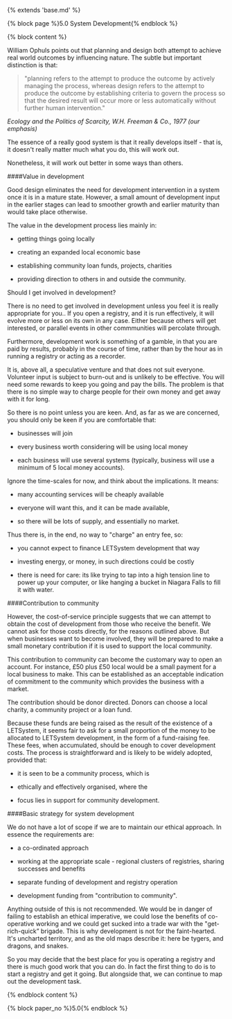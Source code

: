 {% extends 'base.md' %}

{% block page %}5.0 System Development{% endblock %}

{% block content %}

William Ophuls points out that planning and design both attempt to 
achieve real world outcomes by influencing nature. The subtle but 
important distinction is that:

> "planning refers to the attempt to produce the outcome by 
>actively managing the process, whereas design refers to the 
>attempt to produce the outcome by establishing criteria to 
>govern the process so that the desired result will occur 
>more or less automatically without further human 
>intervention."

_Ecology and the Politics of Scarcity, W.H. Freeman & Co., 
1977 (our emphasis)_

The essence of a really good system is that it really develops itself - that 
is, it doesn't really matter much what you do, this will work out.

Nonetheless, it will work out better in some ways than others.

####Value in development

Good design eliminates the need for development intervention in a system 
once it is in a mature state. However, a small amount of development input 
in the earlier stages can lead to smoother growth and earlier maturity than 
would take place otherwise.

The value in the development process lies mainly in:

* getting things going locally

* creating an expanded local economic base

* establishing community loan funds, projects, charities

* providing direction to others in and outside the community.

Should I get involved in development?

There is no need to get involved in development unless you feel it is really 
appropriate for you.. If you open a registry, and it is run effectively, it will 
evolve more or less on its own in any case. Either because others will get 
interested, or parallel events in other commmunities will percolate through. 
 
Furthermore, development work is something of a gamble, in that you are 
paid by results, probably in the course of time, rather than by the hour as 
in running a registry or acting as a recorder. 
 
It is, above all, a speculative venture and that does not suit everyone. 
Volunteer input is subject to burn-out and is unlikely to be effective. You 
will need some rewards to keep you going and pay the bills. The problem 
is that there is no simple way to charge people for their own money and 
get away with it for long.
 
So there is no point unless you are keen. And, as far as we are concerned, 
you should only be keen if you are comfortable that:
 
* businesses will join
 
* every business worth considering will be using local money
 
* each business will use several systems (typically, business will use a 
minimum of 5 local money accounts).
 
Ignore the time-scales for now, and think about the implications. It means:
 
* many accounting services will be cheaply available

* everyone will want this, and it can be made available, 

* so there will be lots of supply, and essentially no market.
 
Thus there is, in the end, no way to "charge" an entry fee, so:
        
* you cannot expect to finance LETSystem development that way

* investing energy, or money, in such directions could be costly

* there is need for care: its like trying to tap into a high tension line to 
power up your computer, or like hanging a bucket in Niagara Falls to 
fill it with water.

####Contribution to community

However, the cost-of-service principle suggests that we can attempt to 
obtain the cost of development from those who receive the benefit. We 
cannot ask for those costs directly, for the reasons outlined above. But 
when businesses want to become involved, they will be prepared to make 
a small monetary contribution if it is used to support the local community.
 
This contribution to community can become the customary way to open an  
account. For instance, £50 plus £50 local would be a small payment for a 
local business to make. This can be established as an acceptable indication 
of commitment to the community which provides the business with a 
market.
 
The contribution should be donor directed. Donors can choose a local 
charity, a community project or a loan fund. 

Because these funds are being raised as the result of the existence of a 
LETSystem, it seems fair to ask for a small proportion of the money to be 
allocated to LETSystem development, in the form of a fund-raising fee. 
These fees, when accumulated, should be enough to cover development 
costs. The process is straightforward and is likely to be widely adopted, 
provided that:

* it is seen to be a community process, which is

* ethically and effectively organised, where the 

* focus lies in support for community development.

####Basic strategy for system development

We do not have a lot of scope if we are to maintain our ethical approach. 
In essence the requirements are:

* a co-ordinated approach

* working at the appropriate scale - regional clusters of registries, sharing 
successes and benefits

* separate funding of development and registry operation

* development funding from "contribution to community".

Anything outside of this is not recommended. We would be in danger of 
failing to establish an ethical imperative, we could lose the benefits of co-
operative working and we could get sucked into a trade war with the "get-
rich-quick” brigade. This is why development is not for the faint-hearted. 
It's uncharted territory, and as the old maps describe it: here be tygers, and 
dragons, and snakes.
 
So you may decide that the best place for you is operating a registry and 
there is much good work that you can do. In fact the first thing to do is to 
start a registry and get it going. But alongside that, we can continue to map 
out the development task.


{% endblock content %}

{% block paper_no %}5.0{% endblock %}


